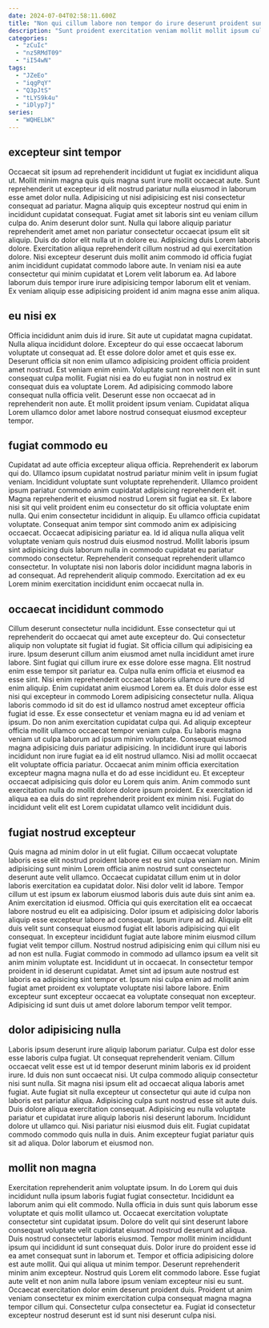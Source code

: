 ```yaml
---
date: 2024-07-04T02:58:11.600Z
title: "Non qui cillum labore non tempor do irure deserunt proident sunt elit eiusmod velit."
description: "Sunt proident exercitation veniam mollit mollit ipsum culpa. Laboris in culpa voluptate esse est amet officia esse Lorem Lorem quis reprehenderit adipisicing est nostrud."
categories:
  - "zCuIc"
  - "nz5RMdT09"
  - "iI54wN"
tags:
  - "JZeEo"
  - "iqgPqY"
  - "Q3pJtS"
  - "tLYS9k4u"
  - "iDlyp7j"
series:
  - "WQHELbK"
---
```



## excepteur sint tempor

Occaecat sit ipsum ad reprehenderit incididunt ut fugiat ex incididunt aliqua ut. Mollit minim magna quis quis magna sunt irure mollit occaecat aute. Sunt reprehenderit ut excepteur id elit nostrud pariatur nulla eiusmod in laborum esse amet dolor nulla. Adipisicing ut nisi adipisicing est nisi consectetur consequat ad pariatur. Magna aliquip quis excepteur nostrud qui enim in incididunt cupidatat consequat. Fugiat amet sit laboris sint eu veniam cillum culpa do.
Anim deserunt dolor sunt. Nulla qui labore aliquip pariatur reprehenderit amet amet non pariatur consectetur occaecat ipsum elit sit aliquip. Duis do dolor elit nulla ut in dolore eu. Adipisicing duis Lorem laboris dolore.
Exercitation aliqua reprehenderit cillum nostrud ad qui exercitation dolore. Nisi excepteur deserunt duis mollit anim commodo id officia fugiat anim incididunt cupidatat commodo labore aute. In veniam nisi ea aute consectetur qui minim cupidatat et Lorem velit laborum ea. Ad labore laborum duis tempor irure irure adipisicing tempor laborum elit et veniam. Ex veniam aliquip esse adipisicing proident id anim magna esse anim aliqua.

## eu nisi ex

Officia incididunt anim duis id irure. Sit aute ut cupidatat magna cupidatat. Nulla aliqua incididunt dolore. Excepteur do qui esse occaecat laborum voluptate ut consequat ad.
Et esse dolore dolor amet et quis esse ex. Deserunt officia sit non enim ullamco adipisicing proident officia proident amet nostrud. Est veniam enim enim. Voluptate sunt non velit non elit in sunt consequat culpa mollit.
Fugiat nisi ea do eu fugiat non in nostrud ex consequat duis ea voluptate Lorem. Ad adipisicing commodo labore consequat nulla officia velit. Deserunt esse non occaecat ad in reprehenderit non aute. Et mollit proident ipsum veniam. Cupidatat aliqua Lorem ullamco dolor amet labore nostrud consequat eiusmod excepteur tempor.

## fugiat commodo eu

Cupidatat ad aute officia excepteur aliqua officia. Reprehenderit ex laborum qui do. Ullamco ipsum cupidatat nostrud pariatur minim velit in ipsum fugiat veniam. Incididunt voluptate sunt voluptate reprehenderit. Ullamco proident ipsum pariatur commodo anim cupidatat adipisicing reprehenderit et. Magna reprehenderit et eiusmod nostrud Lorem sit fugiat ea sit. Ex labore nisi sit qui velit proident enim eu consectetur do sit officia voluptate enim nulla.
Qui enim consectetur incididunt in aliquip. Eu ullamco officia cupidatat voluptate. Consequat anim tempor sint commodo anim ex adipisicing occaecat. Occaecat adipisicing pariatur ea. Id id aliqua nulla aliqua velit voluptate veniam quis nostrud duis eiusmod nostrud.
Mollit laboris ipsum sint adipisicing duis laborum nulla in commodo cupidatat eu pariatur commodo consectetur. Reprehenderit consequat reprehenderit ullamco consectetur. In voluptate nisi non laboris dolor incididunt magna laboris in ad consequat. Ad reprehenderit aliquip commodo. Exercitation ad ex eu Lorem minim exercitation incididunt enim occaecat nulla in.

## occaecat incididunt commodo

Cillum deserunt consectetur nulla incididunt. Esse consectetur qui ut reprehenderit do occaecat qui amet aute excepteur do. Qui consectetur aliquip non voluptate sit fugiat id fugiat. Sit officia cillum qui adipisicing ea irure. Ipsum deserunt cillum anim eiusmod amet nulla incididunt amet irure labore. Sint fugiat qui cillum irure ex esse dolore esse magna. Elit nostrud enim esse tempor sit pariatur ea. Culpa nulla enim officia et eiusmod ea esse sint.
Nisi enim reprehenderit occaecat laboris ullamco irure duis id enim aliquip. Enim cupidatat anim eiusmod Lorem ea. Et duis dolor esse est nisi qui excepteur in commodo Lorem adipisicing consectetur nulla. Aliqua laboris commodo id sit do est id ullamco nostrud amet excepteur officia fugiat id esse. Ex esse consectetur et veniam magna eu id ad veniam et ipsum. Do non anim exercitation cupidatat culpa qui. Ad aliquip excepteur officia mollit ullamco occaecat tempor veniam culpa. Eu laboris magna veniam ut culpa laborum ad ipsum minim voluptate.
Consequat eiusmod magna adipisicing duis pariatur adipisicing. In incididunt irure qui laboris incididunt non irure fugiat ea id elit nostrud ullamco. Nisi ad mollit occaecat elit voluptate officia pariatur. Occaecat anim minim officia exercitation excepteur magna magna nulla et do ad esse incididunt eu. Et excepteur occaecat adipisicing quis dolor eu Lorem quis anim. Anim commodo sunt exercitation nulla do mollit dolore dolore ipsum proident. Ex exercitation id aliqua ea ea duis do sint reprehenderit proident ex minim nisi. Fugiat do incididunt velit elit est Lorem cupidatat ullamco velit incididunt duis.

## fugiat nostrud excepteur

Quis magna ad minim dolor in ut elit fugiat. Cillum occaecat voluptate laboris esse elit nostrud proident labore est eu sint culpa veniam non. Minim adipisicing sunt minim Lorem officia anim nostrud sunt consectetur deserunt aute velit ullamco. Occaecat cupidatat cillum enim ut in dolor laboris exercitation ea cupidatat dolor. Nisi dolor velit id labore. Tempor cillum ut est ipsum ex laborum eiusmod laboris duis aute duis sint anim ea. Anim exercitation id eiusmod.
Officia qui quis exercitation elit ea occaecat labore nostrud eu elit ea adipisicing. Dolor ipsum et adipisicing dolor laboris aliquip esse excepteur labore ad consequat. Ipsum irure ad ad. Aliquip elit duis velit sunt consequat eiusmod fugiat elit laboris adipisicing qui elit consequat. In excepteur incididunt fugiat aute labore minim eiusmod cillum fugiat velit tempor cillum. Nostrud nostrud adipisicing enim qui cillum nisi eu ad non est nulla. Fugiat commodo in commodo ad ullamco ipsum ea velit sit anim minim voluptate est. Incididunt ut in occaecat.
In consectetur tempor proident in id deserunt cupidatat. Amet sint ad ipsum aute nostrud est laboris ea adipisicing sint tempor et. Ipsum nisi culpa enim ad mollit anim fugiat amet proident ex voluptate voluptate nisi labore labore. Enim excepteur sunt excepteur occaecat ea voluptate consequat non excepteur. Adipisicing id sunt duis ut amet dolore laborum tempor velit tempor.

## dolor adipisicing nulla

Laboris ipsum deserunt irure aliquip laborum pariatur. Culpa est dolor esse esse laboris culpa fugiat. Ut consequat reprehenderit veniam. Cillum occaecat velit esse est ut id tempor deserunt minim laboris ex id proident irure. Id duis non sunt occaecat nisi. Ut culpa commodo aliquip consectetur nisi sunt nulla.
Sit magna nisi ipsum elit ad occaecat aliqua laboris amet fugiat. Aute fugiat sit nulla excepteur ut consectetur qui aute id culpa non laboris est pariatur aliqua. Adipisicing culpa sunt nostrud esse sit aute duis. Duis dolore aliqua exercitation consequat. Adipisicing eu nulla voluptate pariatur et cupidatat irure aliquip laboris nisi deserunt laborum. Incididunt dolore ut ullamco qui.
Nisi pariatur nisi eiusmod duis elit. Fugiat cupidatat commodo commodo quis nulla in duis. Anim excepteur fugiat pariatur quis sit ad aliqua. Dolor laborum et eiusmod non.

## mollit non magna

Exercitation reprehenderit anim voluptate ipsum. In do Lorem qui duis incididunt nulla ipsum laboris fugiat fugiat consectetur. Incididunt ea laborum anim qui elit commodo. Nulla officia in duis sunt quis laborum esse voluptate et quis mollit ullamco ut. Occaecat exercitation voluptate consectetur sint cupidatat ipsum. Dolore do velit qui sint deserunt labore consequat voluptate velit cupidatat eiusmod nostrud deserunt ad aliqua.
Duis nostrud consectetur laboris eiusmod. Tempor mollit minim incididunt ipsum qui incididunt id sunt consequat duis. Dolor irure do proident esse id ea amet consequat sunt in laborum et. Tempor et officia adipisicing dolore est aute mollit. Qui qui aliqua ut minim tempor.
Deserunt reprehenderit minim anim excepteur. Nostrud quis Lorem elit commodo labore. Esse fugiat aute velit et non anim nulla labore ipsum veniam excepteur nisi eu sunt. Occaecat exercitation dolor enim deserunt proident duis. Proident ut anim veniam consectetur ex minim exercitation culpa consequat magna magna tempor cillum qui. Consectetur culpa consectetur ea. Fugiat id consectetur excepteur nostrud deserunt est id sunt nisi deserunt culpa nisi.

